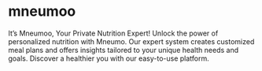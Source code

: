 # mneumoo
It’s Mneumoo, Your Private Nutrition Expert! Unlock the power of personalized nutrition with Mneumo. Our expert system creates customized meal plans and offers insights tailored to your unique health needs and goals. Discover a healthier you with our easy-to-use platform.
